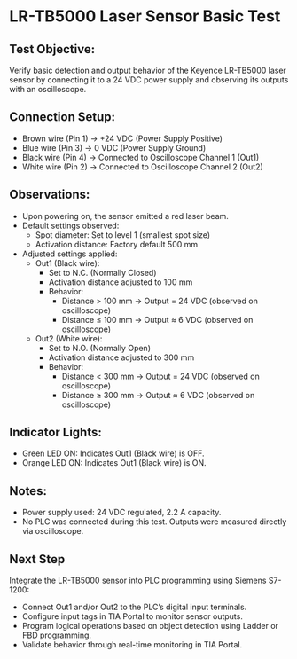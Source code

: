# LR-TB5000 Laser Sensor Basic Test

## Test Objective:
Verify basic detection and output behavior of the Keyence LR-TB5000 laser sensor by connecting it to a 24 VDC power supply and observing its outputs with an oscilloscope.

## Connection Setup:
- Brown wire (Pin 1) → +24 VDC (Power Supply Positive)
- Blue wire (Pin 3) → 0 VDC (Power Supply Ground)
- Black wire (Pin 4) → Connected to Oscilloscope Channel 1 (Out1)
- White wire (Pin 2) → Connected to Oscilloscope Channel 2 (Out2)

## Observations:
- Upon powering on, the sensor emitted a red laser beam.
- Default settings observed:
  - Spot diameter: Set to level 1 (smallest spot size)
  - Activation distance: Factory default 500 mm
- Adjusted settings applied:
  - Out1 (Black wire):
    - Set to N.C. (Normally Closed)
    - Activation distance adjusted to 100 mm
    - Behavior:
      - Distance > 100 mm → Output = 24 VDC (observed on oscilloscope)
      - Distance ≤ 100 mm → Output ≈ 6 VDC (observed on oscilloscope)
  - Out2 (White wire):
    - Set to N.O. (Normally Open)
    - Activation distance adjusted to 300 mm
    - Behavior:
      - Distance < 300 mm → Output = 24 VDC (observed on oscilloscope)
      - Distance ≥ 300 mm → Output ≈ 6 VDC (observed on oscilloscope)

## Indicator Lights:
- Green LED ON: Indicates Out1 (Black wire) is OFF.
- Orange LED ON: Indicates Out1 (Black wire) is ON.

## Notes:
- Power supply used: 24 VDC regulated, 2.2 A capacity.
- No PLC was connected during this test. Outputs were measured directly via oscilloscope.

## Next Step
Integrate the LR-TB5000 sensor into PLC programming using Siemens S7-1200:
- Connect Out1 and/or Out2 to the PLC’s digital input terminals.
- Configure input tags in TIA Portal to monitor sensor outputs.
- Program logical operations based on object detection using Ladder or FBD programming.
- Validate behavior through real-time monitoring in TIA Portal.
